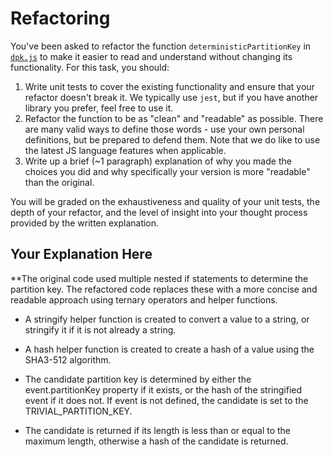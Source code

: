 # Refactoring

You've been asked to refactor the function `deterministicPartitionKey` in [`dpk.js`](dpk.js) to make it easier to read and understand without changing its functionality. For this task, you should:

1. Write unit tests to cover the existing functionality and ensure that your refactor doesn't break it. We typically use `jest`, but if you have another library you prefer, feel free to use it.
2. Refactor the function to be as "clean" and "readable" as possible. There are many valid ways to define those words - use your own personal definitions, but be prepared to defend them. Note that we do like to use the latest JS language features when applicable.
3. Write up a brief (~1 paragraph) explanation of why you made the choices you did and why specifically your version is more "readable" than the original.

You will be graded on the exhaustiveness and quality of your unit tests, the depth of your refactor, and the level of insight into your thought process provided by the written explanation.

## Your Explanation Here

**The original code used multiple nested if statements to determine the partition key. The refactored code replaces these with a more concise and readable approach using ternary operators and helper functions.

- A stringify helper function is created to convert a value to a string, or stringify it if it is not already a string.

- A hash helper function is created to create a hash of a value using the SHA3-512 algorithm.

- The candidate partition key is determined by either the event.partitionKey property if it exists, or the hash of the stringified event if it does not. If event is not defined, the candidate is set to the TRIVIAL_PARTITION_KEY.

- The candidate is returned if its length is less than or equal to the maximum length, otherwise a hash of the candidate is returned.
